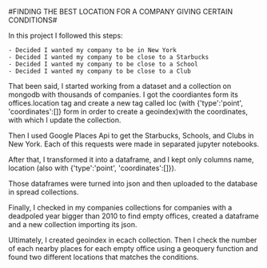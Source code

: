 #FINDING THE BEST LOCATION FOR A COMPANY GIVING CERTAIN CONDITIONS#

In this project I followed this steps:

    - Decided I wanted my company to be in New York
    - Decided I wanted my company to be close to a Starbucks
    - Decided I wanted my company to be close to a School
    - Decided I wanted my company to be close to a Club

That been said, I started working from a dataset and a collection on mongodb with thousands of companies. I got the coordiantes form its offices.location tag and create a new tag called loc (with {'type':'point', 'coordinates':[]} form in order to create a geoindex)with the coordinates, with which I update the collection.

Then I used Google Places Api to get the Starbucks, Schools, and Clubs in New York. Each of this requests were made in separated jupyter notebooks.

After that, I transformed it into a dataframe, and I kept only columns name, location (also with {'type':'point', 'coordinates':[]}).

Those dataframes were turned into json and then uploaded to the database in spread collections.

Finally, I checked in my companies collections for companies with a deadpoled year bigger than 2010 to find empty offices, created a dataframe and a new collection importing its json.

Ultimately, I created geoindex in ecach collection. Then I check the number of each nearby places for each empty office using a geoquery function and found two different locations that matches the conditions.